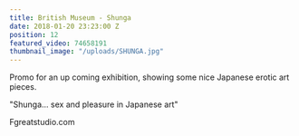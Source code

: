 ```yaml
---
title: British Museum - Shunga
date: 2018-01-20 23:23:00 Z
position: 12
featured_video: 74658191
thumbnail_image: "/uploads/SHUNGA.jpg"
---
```


Promo for an up coming exhibition, showing some nice Japanese erotic art pieces.

"Shunga... sex and pleasure in Japanese art"


Fgreatstudio.com